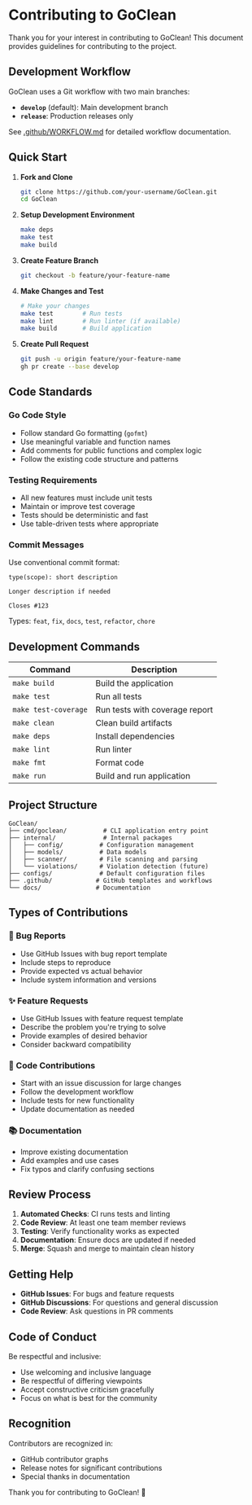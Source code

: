 # Contributing to GoClean

Thank you for your interest in contributing to GoClean! This document provides guidelines for contributing to the project.

## Development Workflow

GoClean uses a Git workflow with two main branches:
- **`develop`** (default): Main development branch
- **`release`**: Production releases only

See [.github/WORKFLOW.md](./.github/WORKFLOW.md) for detailed workflow documentation.

## Quick Start

1. **Fork and Clone**
   ```bash
   git clone https://github.com/your-username/GoClean.git
   cd GoClean
   ```

2. **Setup Development Environment**
   ```bash
   make deps
   make test
   make build
   ```

3. **Create Feature Branch**
   ```bash
   git checkout -b feature/your-feature-name
   ```

4. **Make Changes and Test**
   ```bash
   # Make your changes
   make test        # Run tests
   make lint        # Run linter (if available)
   make build       # Build application
   ```

5. **Create Pull Request**
   ```bash
   git push -u origin feature/your-feature-name
   gh pr create --base develop
   ```

## Code Standards

### Go Code Style
- Follow standard Go formatting (`gofmt`)
- Use meaningful variable and function names
- Add comments for public functions and complex logic
- Follow the existing code structure and patterns

### Testing Requirements
- All new features must include unit tests
- Maintain or improve test coverage
- Tests should be deterministic and fast
- Use table-driven tests where appropriate

### Commit Messages
Use conventional commit format:
```
type(scope): short description

Longer description if needed

Closes #123
```

Types: `feat`, `fix`, `docs`, `test`, `refactor`, `chore`

## Development Commands

| Command | Description |
|---------|-------------|
| `make build` | Build the application |
| `make test` | Run all tests |
| `make test-coverage` | Run tests with coverage report |
| `make clean` | Clean build artifacts |
| `make deps` | Install dependencies |
| `make lint` | Run linter |
| `make fmt` | Format code |
| `make run` | Build and run application |

## Project Structure

```
GoClean/
├── cmd/goclean/          # CLI application entry point
├── internal/             # Internal packages
│   ├── config/          # Configuration management
│   ├── models/          # Data models
│   ├── scanner/         # File scanning and parsing
│   └── violations/      # Violation detection (future)
├── configs/             # Default configuration files
├── .github/            # GitHub templates and workflows
└── docs/               # Documentation
```

## Types of Contributions

### 🐛 Bug Reports
- Use GitHub Issues with bug report template
- Include steps to reproduce
- Provide expected vs actual behavior
- Include system information and versions

### ✨ Feature Requests
- Use GitHub Issues with feature request template
- Describe the problem you're trying to solve
- Provide examples of desired behavior
- Consider backward compatibility

### 🔧 Code Contributions
- Start with an issue discussion for large changes
- Follow the development workflow
- Include tests for new functionality
- Update documentation as needed

### 📚 Documentation
- Improve existing documentation
- Add examples and use cases
- Fix typos and clarify confusing sections

## Review Process

1. **Automated Checks**: CI runs tests and linting
2. **Code Review**: At least one team member reviews
3. **Testing**: Verify functionality works as expected
4. **Documentation**: Ensure docs are updated if needed
5. **Merge**: Squash and merge to maintain clean history

## Getting Help

- **GitHub Issues**: For bugs and feature requests
- **GitHub Discussions**: For questions and general discussion
- **Code Review**: Ask questions in PR comments

## Code of Conduct

Be respectful and inclusive:
- Use welcoming and inclusive language
- Be respectful of differing viewpoints
- Accept constructive criticism gracefully
- Focus on what is best for the community

## Recognition

Contributors are recognized in:
- GitHub contributor graphs
- Release notes for significant contributions
- Special thanks in documentation

Thank you for contributing to GoClean! 🎉